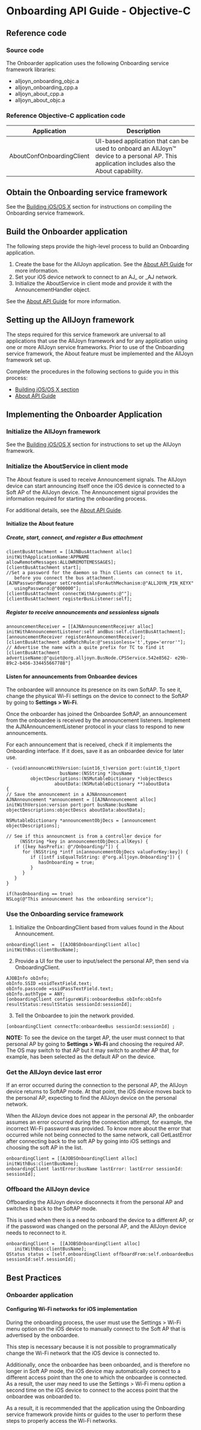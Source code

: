 # Onboarding API Guide - Objective-C

## Reference code

### Source code

The Onboarder application uses the following Onboarding
service framework libraries:

* alljoyn_onboarding_objc.a
* alljoyn_onboarding_cpp.a
* alljoyn_about_cpp.a
* alljoyn_about_objc.a

### Reference Objective-C application code

| Application | Description |
|---|---|
| AboutConfOnboardingClient | UI-based application that can be used to onboard an AllJoyn&trade; device to a personal AP. This application includes also the About capability. |

## Obtain the Onboarding service framework

See the [Building iOS/OS X][building-ios] section for
instructions on compiling the Onboarding service framework.

## Build the Onboarder application

The following steps provide the high-level process to build an
Onboarding application.

1. Create the base for the AllJoyn application. See the
[About API Guide][about-api-guide-objc] for more information.
2. Set your iOS device network to connect to an AJ_ or _AJ network.
3. Initialize the AboutService in client mode and provide it
with the AnnouncementHandler object.

See the [About API Guide][about-api-guide-objc] for more information.

## Setting up the AllJoyn framework

The steps required for this service framework are universal
to all applications that use the AllJoyn framework and for
any application using one or more AllJoyn service frameworks.
Prior to use of the Onboarding service framework, the About
feature must be implemented and the AllJoyn framework set up.

Complete the procedures in the following sections to guide
you in this process:

* [Building iOS/OS X section][building-ios]
* [About API Guide][about-api-guide-objc]

## Implementing the Onboarder Application

### Initialize the AllJoyn framework

See the [Building iOS/OS X][building-ios] section for
instructions to set up the AllJoyn framework.

### Initialize the AboutService in client mode

The About feature is used to receive Announcement signals.
The AllJoyn device can start announcing itself once the iOS
device is connected to a Soft AP of the AllJoyn device. The
Announcement signal provides the information required for
starting the onboarding process.

For additional details, see the [About API Guide][about-api-guide-objc].

#### Initialize the About feature

##### Create, start, connect, and register a Bus attachment

```objc
clientBusAttachment = [[AJNBusAttachment alloc] initWithApplicationName:APPNAME
allowRemoteMessages:ALLOWREMOTEMESSAGES];
[clientBusAttachment start];
//Set a password for the daemon so Thin Clients can connect to it,
   before you connect the bus attachment.
[AJNPasswordManager setCredentialsForAuthMechanism:@"ALLJOYN_PIN_KEYX"
   usingPassword:@"000000"];
[clientBusAttachment connectWithArguments:@""];
[clientBusAttachment registerBusListener:self];
```

##### Register to receive announcements and sessionless signals

```objc
announcementReceiver = [[AJNAnnouncementReceiver alloc]
initWithAnnouncementListener:self andBus:self.clientBusAttachment];
[announcementReceiver registerAnnouncementReceiver];
[clientBusAttachment addMatchRule:@"sessionless='t',type='error'"];
// Advertise the name with a quite prefix for TC to find it
[clientBusAttachment advertiseName:@"quiet@org.alljoyn.BusNode.CPSService.542e8562- e29b-89c2-b456-334455667788"]
```

#### Listen for announcements from Onboardee devices

The onboardee will announce its presence on its own SoftAP.
To see it, change the physical Wi-Fi settings on the device
to connect to the SoftAP by going to **Settings > Wi-Fi**.

Once the onboarder has joined the Onboardee SoftAP, an
announcement from the onboardee is received by the announcement
listeners. Implement the AJNAnnouncementListener protocol in
your class to respond to new announcements.

For each announcement that is received, check if it implements
the Onboarding interface. If it does, save it as an onboardee
device for later use.

```objc
- (void)announceWithVersion:(uint16_t)version port:(uint16_t)port
                    busName:(NSString *)busName
         objectDescriptions:(NSMutableDictionary *)objectDescs
                  aboutData:(NSMutableDictionary **)aboutData
{
// Save the announcement in a AJNAnnouncement
AJNAnnouncement *announcement = [[AJNAnnouncement alloc]
initWithVersion:version port:port busName:busName
objectDescriptions:objectDescs aboutData:aboutData];

NSMutableDictionary *announcementObjDecs = [announcement objectDescriptions];

// See if this announcment is from a controller device for
     (NSString *key in announcementObjDecs.allKeys) {
   if ([key hasPrefix: @"/Onboarding/"]) {
      for (NSString *intf in[announcementObjDecs valueForKey:key]) {
         if ([intf isEqualToString: @"org.alljoyn.Onboarding"]) {
            hasOnboarding = true;
         }
      }
   }
}

if(hasOnboarding == true)
NSLog(@"This announcement has the onboarding service");
```

### Use the Onboarding service framework

1. Initialize the OnboardingClient based from values found
in the About Announcement.

```objc
onboardingClient =	[[AJOBSOnboardingClient alloc]
initWithBus:clientBusName];
```

2. Provide a UI for the user to input/select the personal AP,
then send via OnboardingClient.

```objc
AJOBInfo obInfo;
obInfo.SSID =ssidTextField.text;
obInfo.passcode =ssidPassTextField.text;
obInfo.authType = ANY;
[onboardingClient configureWiFi:onboardeeBus obInfo:obInfo
resultStatus:resultStatus sessionId:sessionId];
```

3. Tell the Onboardee to join the network provided.

```objc
[onboardingClient connectTo:onboardeeBus sessionId:sessionId] ;
```

**NOTE:** To see the device on the target AP, the user must connect
to that personal AP by going to **Settings > Wi-Fi** and
choosing the required AP. The OS may switch to that AP but
it may switch to another AP that, for example, has been selected
as the default AP on the device.

### Get the AllJoyn device last error

If an error occurred during the connection to the personal AP,
the AllJoyn device returns to SoftAP mode. At that point,
the iOS device moves back to the personal AP, expecting to
find the AllJoyn device on the personal network.

When the AllJoyn device does not appear in the personal AP,
the onboarder assumes an error occurred during the connection
attempt, for example, the incorrect Wi-Fi password was provided.
To know more about the error that occurred while not being
connected to the same network, call GetLastError after connecting
back to the soft AP by going into iOS settings and choosing
the soft AP in the list.

```objc
onboardingClient = [[AJOBSOnboardingClient alloc] initWithBus:clientBusName];
onboardingClient lastError:busName lastError: lastError sessionId: sessionId];
```

### Offboard the AllJoyn device

Offboarding the AllJoyn device disconnects it from the personal
AP and switches it back to the SoftAP mode.

This is used when there is a need to onboard the device to a
different AP, or if the password was changed on the personal AP,
and the AllJoyn device needs to reconnect to it.

```objc
onboardingClient =	[[AJOBSOnboardingClient alloc]
   initWithBus:clientBusName];
QStatus status = [self.onboardingClient offboardFrom:self.onboardeeBus sessionId:self.sessionId];
```

## Best Practices

### Onboarder application

#### Configuring Wi-Fi networks for iOS implementation

During the onboarding process, the user must use the Settings > Wi-Fi
menu option on the iOS device to manually connect to the Soft AP
that is advertised by the onboardee.

This step is necessary because it is not possible to programmatically
change the Wi-Fi network that the iOS device is connected to.

Additionally, once the onboardee has been onboarded, and is
therefore no longer in Soft AP mode, the iOS device may automatically
connect to a different access point than the one to which the
onboardee is connected. As a result, the user may need to use
the Settings > Wi-Fi menu option a second time on the iOS
device to connect to the access point that the onboardee
was onboarded to.

As a result, it is recommended that the application using the
Onboarding service framework provide hints or guides to the user
to perform these steps to properly access the Wi-Fi networks.

[building-ios]: /develop/building/ios-osx
[about-api-guide-objc]: /develop/api-guide/about/objc
